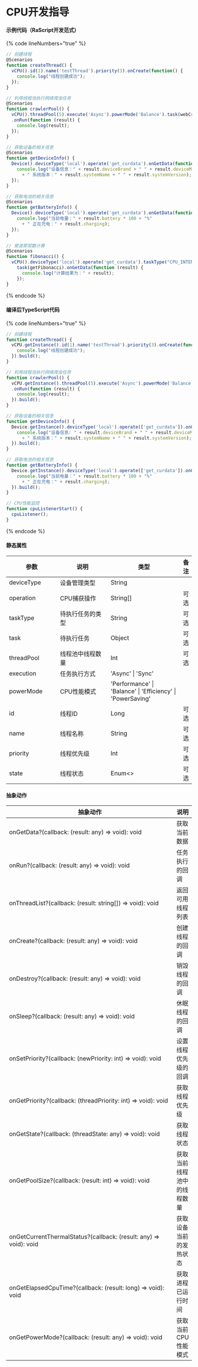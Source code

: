 # CPU开发指导

#### 示例代码（RaScript开发范式）

{% code lineNumbers="true" %}
```javascript
// 创建线程
@Scenarios
function createThread() {
  vCPU().id(1).name('testThread').priority(3).onCreate(function() {
    console.log("线程创建成功");
  });
}

// 利用线程池执行网络爬虫任务
@Scenarios
function crawlerPool() {
  vCPU().threadPool(5).execute('Async').powerMode('Balance').task(webCrawler)
  .onRun(function (result) {
    console.log(result);
  });
}

// 获取设备的相关信息
@Scenarios
function getDeviceInfo() {
  Device().deviceType('local').operate('get_curdata').onGetData(function (result) {
    console.log("设备信息：" + result.deviceBrand + " " + result.deviceModel
      + " 系统版本：" + result.systemName + " " + result.systemVersion);
  });
}

// 获取电池的相关信息
@Scenarios
function getBatteryInfo() {
  Device().deviceType('local').operate('get_curdata').onGetData(function (result) {
    console.log("当前电量：" + result.battery * 100 + "%" 
      + " 正在充电：" + result.charging);
  });
}

// 斐波那契数计算
@Scenarios
function fibonacci() {
  vCPU().deviceType('local').operate('get_curdata').taskType("CPU_INTENSIVE").
    task(getFibonacci).onGetData(function (result) {
      console.log("计算结果为：" + result);
    });
}
```
{% endcode %}

#### 编译后TypeScript代码

{% code lineNumbers="true" %}
```typescript
// 创建线程
function createThread() {
  vCPU.getInstance().id(1).name('testThread').priority(3).onCreate(function() {
    console.log("线程创建成功");
  }).build();
}

// 利用线程池执行网络爬虫任务
function crawlerPool() {
  vCPU.getInstance().threadPool(5).execute('Async').powerMode('Balance').task(webCrawler)
  .onRun(function (result) {
    console.log(result);
  }).build();
}

// 获取设备的相关信息
function getDeviceInfo() {
  Device.getInstance().deviceType('local').operate(['get_curdata']).onGetData(function (result) {
    console.log("设备信息: " + result.deviceBrand + " " + result.deviceModel
      + " 系统版本：" + result.systemName + " " + result.systemVersion);
  }).build();
}

// 获取电池的相关信息
function getBatteryInfo() {
  Device.getInstance().deviceType('local').operate(['get_curdata']).onGetData(function (result) {
    console.log("当前电量：" + result.battery * 100 + "%" 
      + " 正在充电：" + result.charging);
  }).build();
}

// CPU性能监控
function cpuListenerStart() {
  cpuListener();
}
```
{% endcode %}

#### 静态属性

<table><thead><tr><th width="159">参数</th><th width="224">说明</th><th width="264">类型</th><th>备注</th></tr></thead><tbody><tr><td>deviceType</td><td>设备管理类型</td><td>String</td><td></td></tr><tr><td>operation</td><td>CPU捕获操作</td><td>String[]</td><td>可选</td></tr><tr><td>taskType</td><td>待执行任务的类型</td><td>String</td><td>可选</td></tr><tr><td>task</td><td>待执行任务</td><td>Object</td><td>可选</td></tr><tr><td>threadPool</td><td>线程池中线程数量</td><td>Int</td><td>可选</td></tr><tr><td>execution</td><td>任务执行方式</td><td>'Async' | 'Sync'</td><td></td></tr><tr><td>powerMode</td><td>CPU性能模式</td><td>'Performance' | 'Balance' | 'Efficiency' | 'PowerSaving'</td><td></td></tr><tr><td>id</td><td>线程ID</td><td>Long</td><td>可选</td></tr><tr><td>name</td><td>线程名称</td><td>String</td><td>可选</td></tr><tr><td>priority</td><td>线程优先级</td><td>Int</td><td>可选</td></tr><tr><td>state</td><td>线程状态</td><td>Enum&#x3C;></td><td>可选</td></tr></tbody></table>

#### 抽象动作

<table><thead><tr><th width="505">抽象动作</th><th>说明</th></tr></thead><tbody><tr><td>onGetData?(callback: (result: any) => void): void</td><td>获取当前数据</td></tr><tr><td>onRun?(callback: (result: any) => void): void</td><td>任务执行的回调</td></tr><tr><td>onThreadList?(callback: (result: string[]) => void): void</td><td>返回可用线程列表</td></tr><tr><td>onCreate?(callback: (result: any) => void): void</td><td>创建线程的回调</td></tr><tr><td>onDestroy?(callback: (result: any) => void): void</td><td>销毁线程的回调</td></tr><tr><td>onSleep?(callback: (result: any) => void): void</td><td>休眠线程的回调</td></tr><tr><td>onSetPriority?(callback: (newPriority: int) => void): void</td><td>设置线程优先级的回调</td></tr><tr><td>onGetPriority?(callback: (threadPriority: int) => void): void</td><td>获取线程优先级</td></tr><tr><td>onGetState?(callback: (threadState: any) => void): void</td><td>获取线程状态</td></tr><tr><td>onGetPoolSize?(callback: (result: int) => void): void</td><td>获取当前线程池中的线程数量</td></tr><tr><td>onGetCurrentThermalStatus?(callback: (result: any) => void): void</td><td>获取设备当前的发热状态</td></tr><tr><td>onGetElapsedCpuTime?(callback: (result: long) => void): void</td><td>获取进程已运行时间</td></tr><tr><td>onGetPowerMode?(callback: (result: any) => void): void</td><td>获取当前CPU性能模式</td></tr></tbody></table>
